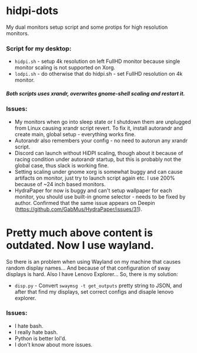 # hidpi-dots
My dual monitors setup script and some protips for high resolution monitors.

### Script for my desktop:
* `hidpi.sh` - setup 4k resolution on left FullHD monitor because single 
monitor scaling is not supported on Xorg.
* `lodpi.sh` - do otherwise that do hidpi.sh - set FullHD resolution on 4k monitor.

##### Both scripts uses xrandr, overwrites gnome-shell scaling and restart it.

### Issues:
* My monitors when go into sleep state or I shutdown them are unplugged 
from Linux causing xrandr script revert. To fix it, install autorandr 
and create main, global setup - everything works fine.
* Autorandr also remembers your config - no need to autorun any xrandr script.
* Discord can launch without HiDPI scaling, though about it because of
racing condition under autorandr startup, but this is probably not the
global case, thus slack is working fine.
* Setting scaling under gnome xorg is somewhat buggy and can cause 
artifacts on monitor, just try to launch script again etc.
I use 200% because of ~24 inch based monitors.
* HydraPaper for now is buggy and can't setup wallpaper for each 
monitor, you should use built-in gnome selector - needs to be fixed by 
author. Confirmed that the same issue appears on Deepin 
(https://github.com/GabMus/HydraPaper/issues/31).

# Pretty much above content is outdated. Now I use wayland.
So there is an problem when using Wayland on my machine that causes random display names...
And because of that configuration of sway displays is hard. Also I have Lenovo Explorer...
So, there is my solution:

* `disp.py` - Convert `swaymsg -t get_outputs` pretty string to JSON, and after that find
my displays, set correct configs and disaple lenovo explorer.

### Issues:
* I hate bash.
* I really hate bash.
* Python is better lol'd.
* I don't know about more issues.